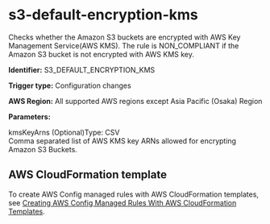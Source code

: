 # s3\-default\-encryption\-kms<a name="s3-default-encryption-kms"></a>

Checks whether the Amazon S3 buckets are encrypted with AWS Key Management Service\(AWS KMS\)\. The rule is NON\_COMPLIANT if the Amazon S3 bucket is not encrypted with AWS KMS key\. 

**Identifier:** S3\_DEFAULT\_ENCRYPTION\_KMS

**Trigger type:** Configuration changes

**AWS Region:** All supported AWS regions except Asia Pacific \(Osaka\) Region

**Parameters:**

kmsKeyArns \(Optional\)Type: CSV  
Comma separated list of AWS KMS key ARNs allowed for encrypting Amazon S3 Buckets\.

## AWS CloudFormation template<a name="w29aac11c33c17b7d337c15"></a>

To create AWS Config managed rules with AWS CloudFormation templates, see [Creating AWS Config Managed Rules With AWS CloudFormation Templates](aws-config-managed-rules-cloudformation-templates.md)\.